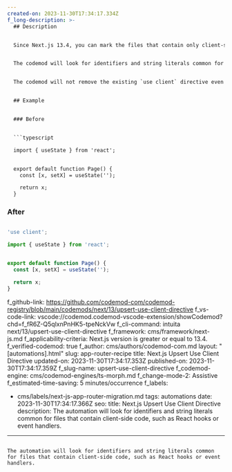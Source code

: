 ```yaml
---
created-on: 2023-11-30T17:34:17.334Z
f_long-description: >-
  ## Description


  Since Next.js 13.4, you can mark the files that contain only client-side code with the `use client` directive at the top.


  The codemod will look for identifiers and string literals common for files that contain client-side code, such as React hooks or event handlers. On the other hand, it will not upsert any directive should it spot elements indicating server-side code.


  The codemod will not remove the existing `use client` directive even if it would suggest otherwise due to the code in question.


  ## Example


  ### Before


  ```typescript

  import { useState } from 'react';


  export default function Page() {
  	const [x, setX] = useState('');

  	return x;
  }

  ```


  ### After


  ```typescript

  'use client';

  import { useState } from 'react';


  export default function Page() {
  	const [x, setX] = useState('');

  	return x;
  }

  ```
f_github-link: https://github.com/codemod-com/codemod-registry/blob/main/codemods/next/13/upsert-use-client-directive
f_vs-code-link: vscode://codemod.codemod-vscode-extension/showCodemod?chd=f_fR6Z-Q5qlxnPnHK5-tpeNckVw
f_cli-command: intuita next/13/upsert-use-client-directive
f_framework: cms/framework/next-js.md
f_applicability-criteria: Next.js version is greater or equal to 13.4.
f_verified-codemod: true
f_author: cms/authors/codemod-com.md
layout: "[automations].html"
slug: app-router-recipe
title: Next.js Upsert Use Client Directive
updated-on: 2023-11-30T17:34:17.353Z
published-on: 2023-11-30T17:34:17.359Z
f_slug-name: upsert-use-client-directive
f_codemod-engine: cms/codemod-engines/ts-morph.md
f_change-mode-2: Assistive
f_estimated-time-saving: 5 minutes/occurrence
f_labels:
  - cms/labels/next-js-app-router-migration.md
tags: automations
date: 2023-11-30T17:34:17.366Z
seo:
  title: Next.js Upsert Use Client Directive
  description: The automation will look for identifiers and string literals common
    for files that contain client-side code, such as React hooks or event
    handlers.
---
```

The automation will look for identifiers and string literals common for files that contain client-side code, such as React hooks or event handlers.